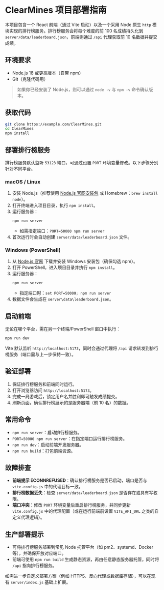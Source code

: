 # ClearMines 项目部署指南

本项目包含一个 React 前端（通过 Vite 启动）以及一个采用 Node 原生 `http` 模块实现的排行榜服务。排行榜服务会将每个难度的前 100 名成绩持久化到 `server/data/leaderboard.json`，前端则通过 `/api` 代理获取前 10 名数据并提交成绩。

## 环境要求

- Node.js 18 或更高版本（自带 npm）
- Git（克隆代码用）

> 如果你已经安装了 Node.js，则可以通过 `node -v` 与 `npm -v` 命令确认版本。

## 获取代码

```bash
git clone https://example.com/ClearMines.git
cd ClearMines
npm install
```

## 部署排行榜服务

排行榜服务默认监听 `53123` 端口，可通过设置 `PORT` 环境变量修改。以下步骤分别针对不同平台。

### macOS / Linux

1. 安装 Node.js（推荐使用 [Node.js 官网安装包](https://nodejs.org/) 或 Homebrew：`brew install node`）。
2. 打开终端进入项目目录，执行 `npm install`。
3. 运行服务器：
   ```bash
   npm run server
   ```
   - 如需指定端口：`PORT=50000 npm run server`
4. 首次运行时会自动创建 `server/data/leaderboard.json` 文件。

### Windows (PowerShell)

1. 从 [Node.js 官网](https://nodejs.org/) 下载并安装 Windows 安装包（确保勾选 npm）。
2. 打开 PowerShell，进入项目目录并执行 `npm install`。
3. 运行服务器：
   ```powershell
   npm run server
   ```
   - 指定端口时：`set PORT=50000; npm run server`
4. 数据文件会生成在 `server\data\leaderboard.json`。

## 启动前端

无论在哪个平台，需在另一个终端/PowerShell 窗口中执行：

```bash
npm run dev
```

Vite 默认监听 `http://localhost:5173`，同时会通过代理将 `/api` 请求转发到排行榜服务（端口需与上一步保持一致）。

## 验证部署

1. 保证排行榜服务和前端同时运行。
2. 打开浏览器访问 `http://localhost:5173`。
3. 完成一局游戏后，锁定用户名并胜利即可触发成绩提交。
4. 刷新页面，确认排行榜展示的是服务器端（前 10 名）的数据。

## 常用命令

- `npm run server`：启动排行榜服务。
- `PORT=50000 npm run server`：在指定端口运行排行榜服务。
- `npm run dev`：启动前端开发服务器。
- `npm run build`：打包前端资源。

## 故障排查

- **前端提示 ECONNREFUSED**：确认排行榜服务是否已启动，端口是否与 `vite.config.js` 中的代理目标一致。
- **排行榜数据丢失**：检查 `server/data/leaderboard.json` 是否存在或具有写权限。
- **端口冲突**：修改 `PORT` 环境变量后重启排行榜服务，并同步更新 `vite.config.js` 中的代理配置（或在运行前端前设置 `VITE_API_URL` 之类的自定义代理逻辑）。

## 生产部署提示

- 可将排行榜服务部署到常见 Node 托管平台（如 pm2、systemd、Docker 等），并确保开放对应端口。
- 前端可使用 `npm run build` 生成静态资源，再由任意静态服务器托管，同时将 `/api` 指向排行榜服务。

如需进一步自定义部署方案（例如 HTTPS、反向代理或数据库存储），可以在现有 `server/index.js` 基础上扩展。
